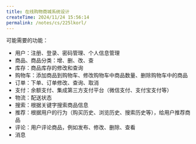 ```yaml
---
title: 在线购物商城系统设计
createTime: 2024/11/24 15:56:14
permalink: /notes/cs/225lkorl/
---
```

可能需要的功能：

- 用户：注册、登录、密码管理、个人信息管理
- 商品、商品分类：增、删、改、查
- 库存：商品库存的修改和查询
- 购物车：添加商品到购物车、修改购物车中商品数量、删除购物车中的商品
- 订单：下单、订单修改、查询、取消
- 支付：余额支付、集成第三方支付平台（微信支付、支付宝支付等）
- 物流：配送状态
- 搜索：根据关键字搜索商品信息
- 推荐：根据用户的行为（购买历史、浏览历史、搜索历史等），给用户推荐商品
- 评论：用户评论商品，例如发布、修改、删除、查看
- 消息

